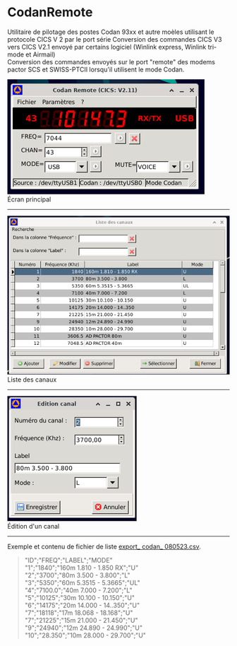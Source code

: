 # CodanRemote

Utilitaire de pilotage des postes Codan 93xx et autre moèles utilisant le protocole CICS V 2 par le port série
Conversion des commandes CICS V3 vers CICS V2.1 envoyé par certains logiciel (Winlink express, Winlink tri-mode et Airmail)  
Conversion des commandes envoyés sur le port "remote" des modems pactor SCS et SWISS-PTCII lorsqu'il utilisent le mode Codan.

![ecran_principal](docs/screenshot.png)  
Écran principal

---

![liste_canaux](docs/liste_canaux.png)  
Liste des canaux

---

![edit_canal](docs/edit_canal.png)   
Édition d'un canal

---


Exemple et contenu de fichier de liste
[export_ codan_ 080523.csv](docs/export_codan_080523.csv).

>"ID";"FREQ";"LABEL";"MODE"   
"1";"1840";"160m 1.810 - 1.850 RX";"U"  
"2";"3700";"80m 3.500 - 3.800";"L"   
"3";"5350";"60m 5.3515 - 5.3665";"UL"   
"4";"7100.0";"40m 7.000 - 7.200";"L"   
"5";"10125";"30m 10.100 - 10.150";"U"  
"6";"14175";"20m 14.000 - 14..350";"U"  
"7";"18118";"17m 18.068 - 18.168";"U"  
"7";"21225";"15m 21.000 - 21.450";"U"  
"9";"24940";"12m 24.890 - 24.990";"U"  
"10";"28.350";"10m 28.000 - 29.700";"U"



